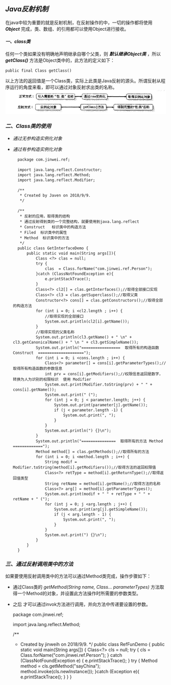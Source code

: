 ## *Java反射机制*

在java中较为重要的就是反射机制，在反射操作的中，一切的操作都将使用 ***Object*** 完成，类、数组、的引用都可以使用Object进行接收。

#### *一、class类*
任何一个类如果没有明确地声明继承自哪个父类，则 ***默认继承Object类*** ，所以 ***getClass()*** 方法是Object类中的，此方法的定义如下：

	public final Class getClass()

以上方法的返回值是一个Class类，实际上此类是Java反射的源头。所谓反射从程序运行的角度来看，即可以通过对象反射求出类的名称。
![反射过程](image/6.JPG)



### *二、Class类的使用*

* *通过无参构造实例化对象*
* *通过有参构造实例化对象*
		
		package com.jinwei.ref;
		
		import java.lang.reflect.Constructor;
		import java.lang.reflect.Method;
		import java.lang.reflect.Modifier;
		
		/**
		 * Created by Javen on 2018/9/9.
		 */
		
		/**
		 * 反射的应用，取得类的结构
		 * 通过反射得到类的一个完整结构，就要使用到java.lang.reflect
		 * Construct   标识类中的构造方法
		 * Filed  标识类中的属性
		 * Method  标识类中的方法
		 */
		public class GetInterfaceDemo {
		    public static void main(String args[]){
		        Class <?> clas = null;
		        try {
		            clas  = Class.forName("com.jinwei.ref.Person");
		        }catch (ClassNotFoundException e){
		            e.printStackTrace();
		        }
		        Class<?> cl2[] = clas.getInterfaces();//取得全部接口实现
		        Class<?> cl3 = clas.getSuperclass();//取得父类
		        Constructor<?> cons[] = clas.getConstructors();//取得全部的构造方法
		        for (int i = 0; i <cl2.length ; i++) {
		            //取得实现的全部接口
		            System.out.println(cl2[i].getName());
		        }
		        //取得实现的父类名称
		        System.out.println(cl3.getName() + " \n" + cl3.getCanonicalName() + " \n " + cl3.getSimpleName());
		        System.out.println("=================  取得所有的构造函数 Construct  ====================");
		        for (int i = 0; i <cons.length ; i++) {
		            Class<?> parameter[] = cons[i].getParameterTypes();//取得所有构造函数的参数信息
		            int prv = cons[i].getModifiers();//权限信息返回是数字，转换为人为识别的权限标识  使用 Modifier
		            System.out.print(Modifier.toString(prv) + " " + cons[i].getName());
		            System.out.print(" (");
		            for (int j = 0; j < parameter.length; j++) {
		                System.out.print(parameter[j].getName());
		                if (j < parameter.length -1) {
		                    System.out.print(", ");
		                }
		            }
		            System.out.println(") {}\n");
		        }
		        System.out.println("===============  取得所有的方法 Method  =============");
		        Method method[] = clas.getMethods();//取得所有的方法
		        for (int i = 0; i <method.length ; i++) {
		            String modif = Modifier.toString(method[i].getModifiers());//取得方法的返回权限值
		            Class<?> retType = method[i].getReturnType();//取得返回值类型
		            String retName = method[i].getName();//取得方法的名称
		            Class<?> arg[] = method[i].getParameterTypes();
		            System.out.print(modif + " " + retType + " " + retName + " (");
		            for (int j = 0; j <arg.length ; j++) {
		                System.out.print(arg[j].getSimpleName());
		                if (j < arg.length - 1) {
		                    System.out.print(", ");
		                }
		            }
		            System.out.print(") {}\n");
		        }
		    }
		}


### *三、通过反射调用类中的方法*
如果要使用反射调用类中的方法可以通过Method类完成，操作步骤如下：
- 通过Class类的 *getMethod(String name, Class... parameterTypes)* 方法取得一个Method的对象，并设置此方法操作时所需要的参数类型。
- 之后
才可以通过invok方法进行调用，并向方法中传递要设置的参数。

	package com.jinwei.ref;
	
	import java.lang.reflect.Method;
	
	/**
	 * Created by jinweih on 2018/9/9.
	 */
	public class RefFunDemo {
	    public static void main(String args[]) {
	        Class<?> cls = null;
	        try {
	            cls = Class.forName("com.jinwei.ref.Person");
	        } catch (ClassNotFoundException e) {
	            e.printStackTrace();
	        }
	        try {
	            Method method = cls.getMethod("sayChina");
	            method.invoke(cls.newInstance());
	        }catch (Exception e){
	            e.printStackTrace();
	        }
	    }
	}
